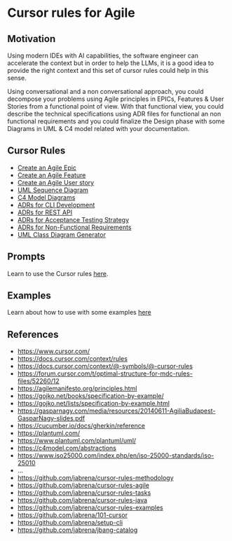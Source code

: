 # Cursor rules for Agile

## Motivation

Using modern IDEs with AI capabilities, the software engineer can accelerate the context but in order to help the LLMs, it is a good idea to provide the right context and this set of cursor rules could help in this sense.

Using conversational and a non conversational approach, you could decompose your problems using Agile principles in EPICs, Features & User Stories from a functional point of view. With that functional view, you could describe the technical specifications using ADR files for functional an non functional requirements and you could finalize the Design phase with some Diagrams in UML & C4 model related with your documentation. 

## Cursor Rules

- [Create an Agile Epic](.cursor/rules/2001-agile-create-an-epic.mdc)
- [Create an Agile Feature](.cursor/rules/2002-agile-create-features-from-epics.mdc)
- [Create an Agile User story](.cursor/rules/2003-agile-create-user-story.mdc)
- [UML Sequence Diagram](.cursor/rules/2004-uml-sequence-diagram-about-solution.mdc)
- [C4 Model Diagrams](.cursor/rules/2005-c4-diagrams-about-solution.mdc)
- [ADRs for CLI Development](.cursor/rules/2006-adr-create-functional-requirements-for-cli-development.mdc)
- [ADRs for REST API](.cursor/rules/2006-adr-create-functional-requirements-for-rest-api-development.mdc)
- [ADRs for Acceptance Testing Strategy](.cursor/rules/2007-adr-create-acceptance-testing-strategy.mdc)
- [ADRs for Non-Functional Requirements](.cursor/rules/2008-adr-create-non-functional-requirements-decisions.mdc)
- [UML Class Diagram Generator](.cursor/rules/2009-uml-class-diagram-mdc)

## Prompts

Learn to use the Cursor rules [here](./PROMPTS/.md).

## Examples 

Learn about how to use with some examples [here](https://github.com/jabrena/cursor-rules-examples)

## References

- https://www.cursor.com/
- https://docs.cursor.com/context/rules
- https://docs.cursor.com/context/@-symbols/@-cursor-rules
- https://forum.cursor.com/t/optimal-structure-for-mdc-rules-files/52260/12
- https://agilemanifesto.org/principles.html
- https://gojko.net/books/specification-by-example/
- https://gojko.net/lists/specification-by-example.html
- https://gasparnagy.com/media/resources/20140611-AgiliaBudapest-GasparNagy-slides.pdf
- https://cucumber.io/docs/gherkin/reference
- https://plantuml.com/
- https://www.plantuml.com/plantuml/uml/
- https://c4model.com/abstractions
- https://www.iso25000.com/index.php/en/iso-25000-standards/iso-25010
- ...
- https://github.com/jabrena/cursor-rules-methodology
- https://github.com/jabrena/cursor-rules-agile
- https://github.com/jabrena/cursor-rules-tasks
- https://github.com/jabrena/cursor-rules-java
- https://github.com/jabrena/cursor-rules-examples
- https://github.com/jabrena/101-cursor
- https://github.com/jabrena/setup-cli
- https://github.com/jabrena/jbang-catalog

